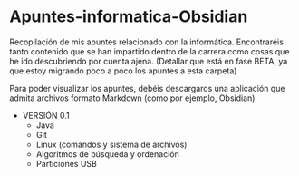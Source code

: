 # Apuntes-informatica-Obsidian

Recopilación de mis apuntes relacionado con la informática. Encontraréis tanto contenido que se han impartido 
dentro de la carrera como cosas que he ido descubriendo por cuenta ajena. (Detallar que está en fase BETA, ya
que estoy migrando poco a poco los apuntes a esta carpeta)

Para poder visualizar los apuntes, debéis descargaros una aplicación que admita archivos formato Markdown (como por ejemplo, Obsidian)

- VERSIÓN 0.1
    - Java
    - Git
    - Linux (comandos y sistema de archivos)
    - Algoritmos de búsqueda y ordenación
    - Particiones USB
